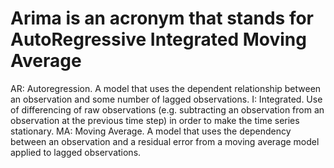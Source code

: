 # Arima is an acronym that stands for AutoRegressive Integrated Moving Average
AR: Autoregression. A model that uses the dependent relationship between an observation and some number of lagged observations.
I: Integrated. Use of differencing of raw observations (e.g. subtracting an observation from an observation at the previous time step) in order to make the time series stationary.
MA: Moving Average. A model that uses the dependency between an observation and a residual error from a moving average model applied to lagged observations.
